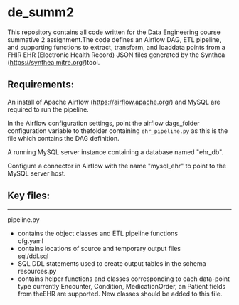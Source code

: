 # de_summ2

This repository contains all code written for the Data Engineering course summative 2 assignment.The code defines an Airflow DAG, ETL pipeline, and supporting functions to extract, transform, and loaddata points from a FHIR EHR (Electronic Health Record) JSON files generated by the Synthea (https://synthea.mitre.org/)tool.

## Requirements:

An install of Apache Airflow (https://airflow.apache.org/) and MySQL are required to run the pipeline.

In the Airflow configuration settings, point the airflow dags_folder configuration variable to thefolder containing `ehr_pipeline.py` as this is the file which contains the DAG definition.

A running MySQL server instance containing a database named "ehr_db".

Configure a connector in Airflow with the name "mysql_ehr" to point to the MySQL server host.

## Key files:
----

pipeline.py  
- contains the object classes and ETL pipeline functions  
cfg.yaml  
- contains locations of source and temporary output files  
sql/ddl.sql  
- SQL DDL statements used to create output tables in the schema  
resources.py  
- contains helper functions and classes corresponding to each data-point type currently Encounter, Condition, MedicationOrder, an Patient fields from theEHR are supported. New classes should be added to this file.  
